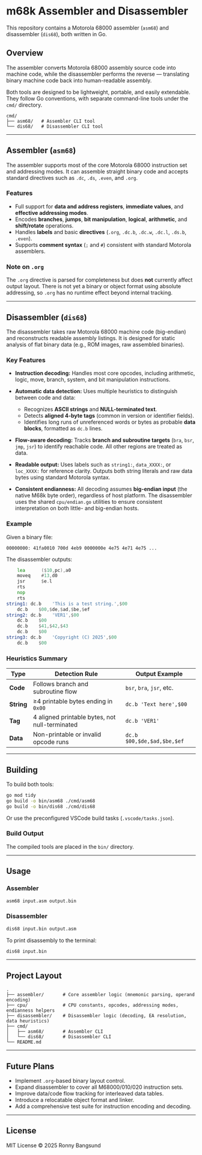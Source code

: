 # m68k Assembler and Disassembler

This repository contains a Motorola 68000 assembler (`asm68`) and disassembler (`dis68`), both written in Go.

## Overview

The assembler converts Motorola 68000 assembly source code into machine code, while the disassembler performs the reverse — translating binary machine code back into human-readable assembly.

Both tools are designed to be lightweight, portable, and easily extendable.
They follow Go conventions, with separate command-line tools under the `cmd/` directory.

```
cmd/
├── asm68/   # Assembler CLI tool
└── dis68/   # Disassembler CLI tool
```

---

## Assembler (`asm68`)

The assembler supports most of the core Motorola 68000 instruction set and addressing modes.
It can assemble straight binary code and accepts standard directives such as `.dc`, `.ds`, `.even`, and `.org`.

### Features

- Full support for **data and address registers**, **immediate values**, and **effective addressing modes**.
- Encodes **branches**, **jumps**, **bit manipulation**, **logical**, **arithmetic**, and **shift/rotate** operations.
- Handles **labels** and basic **directives** (`.org`, `.dc.b`, `.dc.w`, `.dc.l`, `.ds.b`, `.even`).
- Supports **comment syntax** (`;` and `#`) consistent with standard Motorola assemblers.

### Note on `.org`

The `.org` directive is parsed for completeness but does **not** currently affect output layout.
There is not yet a binary or object format using absolute addressing, so `.org` has no runtime effect beyond internal tracking.

---

## Disassembler (`dis68`)

The disassembler takes raw Motorola 68000 machine code (big-endian) and reconstructs readable assembly listings.
It is designed for static analysis of flat binary data (e.g., ROM images, raw assembled binaries).

### Key Features

- **Instruction decoding:**
  Handles most core opcodes, including arithmetic, logic, move, branch, system, and bit manipulation instructions.

- **Automatic data detection:**
  Uses multiple heuristics to distinguish between code and data:
  - Recognizes **ASCII strings** and **NULL-terminated text**.
  - Detects **aligned 4-byte tags** (common in version or identifier fields).
  - Identifies long runs of unreferenced words or bytes as probable **data blocks**, formatted as `dc.b` lines.

- **Flow-aware decoding:**
  Tracks **branch and subroutine targets** (`bra`, `bsr`, `jmp`, `jsr`) to identify reachable code.
  All other regions are treated as data.

- **Readable output:**
  Uses labels such as `string1:`, `data_XXXX:`, or `loc_XXXX:` for reference clarity.
  Outputs both string literals and raw data bytes using standard Motorola syntax.

- **Consistent endianness:**
  All decoding assumes **big-endian input** (the native M68k byte order), regardless of host platform.
  The disassembler uses the shared `cpu/endian.go` utilities to ensure consistent interpretation on both little- and big-endian hosts.

### Example

Given a binary file:

```
00000000: 41fa0010 700d 4eb9 0000000e 4e75 4e71 4e75 ...
```

The disassembler outputs:

```asm
    lea      ($10,pc),a0
    moveq    #13,d0
    jsr      $e.l
    rts
    nop
    rts
string1: dc.b    'This is a test string.',$00
    dc.b    $00,$de,$ad,$be,$ef
string2: dc.b    'VER1',$00
    dc.b    $00
    dc.b    $41,$42,$43
    dc.b    $00
string3: dc.b    'Copyright (C) 2025',$00
    dc.b    $00
```

### Heuristics Summary

| Type | Detection Rule | Output Example |
|------|----------------|----------------|
| **Code** | Follows branch and subroutine flow | `bsr`, `bra`, `jsr`, etc. |
| **String** | ≥4 printable bytes ending in `0x00` | `dc.b 'Text here',$00` |
| **Tag** | 4 aligned printable bytes, not null-terminated | `dc.b 'VER1'` |
| **Data** | Non-printable or invalid opcode runs | `dc.b $00,$de,$ad,$be,$ef` |

---

## Building

To build both tools:

```bash
go mod tidy
go build -o bin/asm68 ./cmd/asm68
go build -o bin/dis68 ./cmd/dis68
```

Or use the preconfigured VSCode build tasks (`.vscode/tasks.json`).

### Build Output

The compiled tools are placed in the `bin/` directory.

---

## Usage

### Assembler

```bash
asm68 input.asm output.bin
```

### Disassembler

```bash
dis68 input.bin output.asm
```

To print disassembly to the terminal:

```bash
dis68 input.bin
```

---

## Project Layout

```
.
├── assembler/       # Core assembler logic (mnemonic parsing, operand encoding)
├── cpu/             # CPU constants, opcodes, addressing modes, endianness helpers
├── disassembler/    # Disassembler logic (decoding, EA resolution, data heuristics)
├── cmd/
│   ├── asm68/       # Assembler CLI
│   └── dis68/       # Disassembler CLI
└── README.md
```

---

## Future Plans

- Implement `.org`-based binary layout control.
- Expand disassembler to cover all M68000/010/020 instruction sets.
- Improve data/code flow tracking for interleaved data tables.
- Introduce a relocatable object format and linker.
- Add a comprehensive test suite for instruction encoding and decoding.

---

## License

MIT License © 2025 Ronny Bangsund
